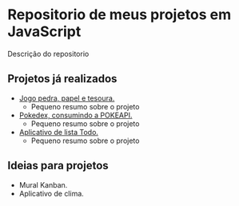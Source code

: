# Repositorio de meus projetos em JavaScript
Descrição do repositorio

## Projetos já realizados
* [Jogo pedra, papel e tesoura.](https://github.com/VictorKayk/Projetos-JavaScript/tree/main/Jokenpo)
  - Pequeno resumo sobre o projeto
* [Pokedex, consumindo a POKEAPI.](https://github.com/VictorKayk/Projetos-JavaScript/tree/main/Pokedex)
  - Pequeno resumo sobre o projeto
* [Aplicativo de lista Todo.](https://github.com/VictorKayk/Projetos-JavaScript/tree/main/Todo-app)
  - Pequeno resumo sobre o projeto

## Ideias para projetos
* Mural Kanban.
* Aplicativo de clima.
